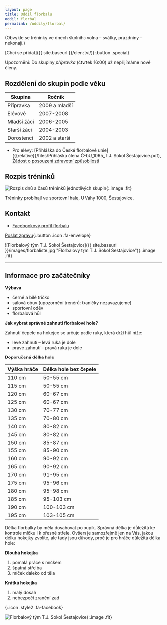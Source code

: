```yaml
---
layout: page
title: Oddíl florbalu
oddil: florbal
permalink: /oddily/florbal/
---
```



(Obvykle se tréninky ve dnech školního volna – svátky, prázdniny – nekonají.)

[Chci se přidat]({{ site.baseurl }}/clenstvi/){:.button .special}

Upozornění: Do skupiny _přípravka_ (čtvrtek 16:00) už nepřijímáme nové členy. 

## Rozdělení do skupin podle věku

|   Skupina   |     Ročník    |
|-------------|---------------|
| Přípravka   | 2009 a mladší |
| Elévové     | 2007-2008     |
| Mladší žáci | 2006-2005     |
| Starší žáci | 2004-2003     |
| Dorostenci  | 2002 a starší |

* Pro elévy: [Přihláška do České florbalové unie]({{relative}}/files/Přihláška člena ČFbU_1065_T.J. Sokol Šestajovice.pdf), [Žádost o posouzení zdravotní způsobilosti](https://www.ceskyflorbal.cz/dms/serve/assigned-file/1473/1447)


## Rozpis tréninků

![Rozpis dnů a časů tréninků jednotlivých skupin]({{relative}}/images/florbal-rozpis-treninku.jpeg "Rozpis dnů a časů tréninků jednotlivých skupin"){:.image .fit}

Tréninky probíhají ve sportovní hale, U Váhy 1000, Šestajovice.

## Kontakt

* [Facebookový profil florbalu](https://www.facebook.com/sestajoviceflorbal/)

[Poslat zprávu](#f){:.button .icon .fa-envelope}

![Florbalový tým T.J. Sokol Šestajovice]({{ site.baseurl }}/images/florbaliste.jpg "Florbalový tým T.J. Sokol Šestajovice"){:.image .fit}

----

## Informace pro začátečníky

**Výbava**

* černé a bílé tričko
* sálová obuv (upozornění trenérů: tkaničky nezavazujeme)
* sportovní oděv
* florbalová hůl

**Jak vybrat správné zahnutí florbalové hole?**

Zahnutí čepele na hokejce se určuje podle ruky, která drží hůl níže:

- levé zahnutí – levá ruka je dole
- pravé zahnutí – pravá ruka je dole

**Doporučená délka hole**

| Výška hráče | Délka hole bez čepele |
|-------------|-----------------------|
| 110 cm      | 50-55 cm              |
| 115 cm      | 50-55 cm              |
| 120 cm      | 60-67 cm              |
| 125 cm      | 60-67 cm              |
| 130 cm      | 70-77 cm              |
| 135 cm      | 70-80 cm              |
| 140 cm      | 80-82 cm              |
| 145 cm      | 80-82 cm              |
| 150 cm      | 85-87 cm              |
| 155 cm      | 85-90 cm              |
| 160 cm      | 90-92 cm              |
| 165 cm      | 90-92 cm              |
| 170 cm      | 91-95 cm              |
| 175 cm      | 95-96 cm              |
| 180 cm      | 95-98 cm              |
| 185 cm      | 95-103 cm             |
| 190 cm      | 100-103 cm            |
| 195 cm      | 103-105 cm            |

Délka florbalky by měla dosahovat po pupík. Správná délka je důležitá ke kontrole míčku i k přesné střele. Ovšem je samozřejmě jen na Vás, jakou délku hokejky zvolíte, ale tady jsou důvody, proč je pro hráče důležitá délka hole:

**Dlouhá hokejka**

1. pomalá práce s míčkem
2. špatná střelba
3. míček daleko od těla

**Krátká hokejka**

1. malý dosah
2. nebezpečí zranění zad

[](https://www.facebook.com/sestajoviceflorbal/){:.icon .style2 .fa-facebook}

![Florbalový tým T.J. Sokol Šestajovice]({{relative}}/images/logo-florbal-hor.jpeg){:.image .fit}
